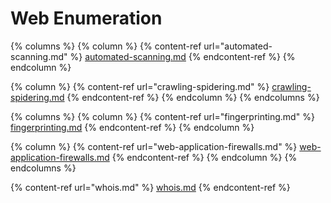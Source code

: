 # Web Enumeration

{% columns %}
{% column %}
{% content-ref url="automated-scanning.md" %}
[automated-scanning.md](automated-scanning.md)
{% endcontent-ref %}
{% endcolumn %}

{% column %}
{% content-ref url="crawling-spidering.md" %}
[crawling-spidering.md](crawling-spidering.md)
{% endcontent-ref %}
{% endcolumn %}
{% endcolumns %}

{% columns %}
{% column %}
{% content-ref url="fingerprinting.md" %}
[fingerprinting.md](fingerprinting.md)
{% endcontent-ref %}
{% endcolumn %}

{% column %}
{% content-ref url="web-application-firewalls.md" %}
[web-application-firewalls.md](web-application-firewalls.md)
{% endcontent-ref %}
{% endcolumn %}
{% endcolumns %}

{% content-ref url="whois.md" %}
[whois.md](whois.md)
{% endcontent-ref %}
